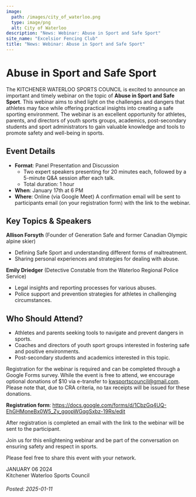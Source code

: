 ```yaml
---
image:
  path: /images/city_of_waterloo.png
  type: image/png
  alt: City of Waterloo
description: "News: Webinar: Abuse in Sport and Safe Sport"
site_name: "Excelsior Fencing Club"
title: "News: Webinar: Abuse in Sport and Safe Sport"
---
```


# Abuse in Sport and Safe Sport

The KITCHENER WATERLOO SPORTS COUNCIL is excited to announce an important and timely webinar on the topic of **Abuse in Sport and Safe Sport**. This webinar aims to shed light on the challenges and dangers that athletes may face while offering practical insights into creating a safe sporting environment. The webinar is an excellent opportunity for athletes, parents, and directors of youth sports groups, academics, post-secondary students and sport administrators to gain valuable knowledge and tools to promote safety and well-being in sports.

## Event Details

- **Format**: Panel Presentation and Discussion
	- Two expert speakers presenting for 20 minutes each, followed by a 5-minute Q&A session after each talk.
	- Total duration: 1 hour
- **When**: January 17th at 6 PM
- **Where**: Online (via Google Meet) A confirmation email will be sent to participants email (on your registration form) with the link to the webinar.

## Key Topics & Speakers

**Allison Forsyth** (Founder of Generation Safe and former Canadian Olympic alpine skier)

- Defining Safe Sport and understanding different forms of maltreatment.
- Sharing personal experiences and strategies for dealing with abuse.

**Emily Driedger** (Detective Constable from the Waterloo Regional Police Service)

- Legal insights and reporting processes for various abuses.
- Police support and prevention strategies for athletes in challenging circumstances.

## Who Should Attend?

- Athletes and parents seeking tools to navigate and prevent dangers in sports.
- Coaches and directors of youth sport groups interested in fostering safe and positive environments.
- Post-secondary students and academics interested in this topic.

Registration for the webinar is required and can be completed through a Google Forms survey. While the event is free to attend, we encourage optional donations of $10 via e-transfer to [kwsportscouncil@gmail.com](mailto:kwsportscouncil@gmail.com). Please note that, due to CRA criteria, no tax receipts will be issued for these donations.

**Registration form**: <A HREF="https://docs.google.com/forms/d/1CbzGq4UQ-EhGHMoneBx0W5_Zy_gqopWGqgSxbz-19Rs/edit" TARGET="_blank">https://docs.google.com/forms/d/1CbzGq4UQ-EhGHMoneBx0W5_Zy_gqopWGqgSxbz-19Rs/edit</A>

After registration is completed an email with the link to the webinar will be sent to the participant.

Join us for this enlightening webinar and be part of the conversation on ensuring safety and respect in sports.

Please feel free to share this event with your network.

JANUARY 06 2024  
Kitchener Waterloo Sports Council

###### Posted: 2025-01-11
